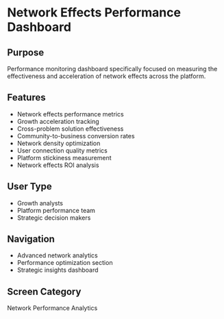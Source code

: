 # Network Effects Performance Dashboard

## Purpose
Performance monitoring dashboard specifically focused on measuring the effectiveness and acceleration of network effects across the platform.

## Features
- Network effects performance metrics
- Growth acceleration tracking
- Cross-problem solution effectiveness
- Community-to-business conversion rates
- Network density optimization
- User connection quality metrics
- Platform stickiness measurement
- Network effects ROI analysis

## User Type
- Growth analysts
- Platform performance team
- Strategic decision makers

## Navigation
- Advanced network analytics
- Performance optimization section
- Strategic insights dashboard

## Screen Category
Network Performance Analytics